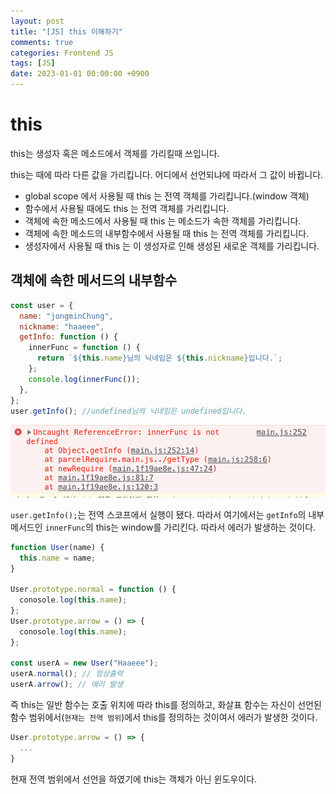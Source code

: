 ```yaml
---
layout: post
title: "[JS] this 이해하기"
comments: true
categories: Frontend JS
tags: [JS]
date: 2023-01-01 00:00:00 +0900
---
```


# this

this는 생성자 혹은 메소드에서 객체를 가리킬때 쓰입니다.

this는 때에 따라 다른 값을 가리킵니다. 어디에서 선언되냐에 따라서 그 값이 바뀝니다.

- global scope 에서 사용될 때 this 는 전역 객체를 가리킵니다.(window 객체)
- 함수에서 사용될 때에도 this 는 전역 객체를 가리킵니다.
- 객체에 속한 메소드에서 사용될 때 this 는 메소드가 속한 객체를 가리킵니다.
- 객체에 속한 메소드의 내부함수에서 사용될 때 this 는 전역 객체를 가리킵니다.
- 생성자에서 사용될 때 this 는 이 생성자로 인해 생성된 새로운 객체를 가리킵니다.

## 객체에 속한 메서드의 내부함수

```javascript
const user = {
  name: "jongminChung",
  nickname: "haaeee",
  getInfo: function () {
    innerFunc = function () {
      return `${this.name}님의 닉네임은 ${this.nickname}입니다.`;
    };
    console.log(innerFunc());
  },
};
user.getInfo(); //undefined님의 닉네임은 undefined입니다.
```

![this-1](./this-1.png)

`user.getInfo();`는 전역 스코프에서 실행이 됐다. 따라서 여기에서는 `getInfo`의 내부 메서드인 `innerFunc`의 this는 window를 가리킨다. 따라서 에러가 발생하는 것이다.

```javascript
function User(name) {
  this.name = name;
}

User.prototype.normal = function () {
  conosole.log(this.name);
};
User.prototype.arrow = () => {
  conosole.log(this.name);
};

const userA = new User("Haaeee");
userA.normal(); // 정상출력
userA.arrow(); // 에러 발생
```

즉 this는 일반 함수는 호출 위치에 따라 this를 정의하고, 화살표 함수는 자신이 선언된 함수 범위에서(`현재는 전역 범위`)에서 this를 정의하는 것이여서 에러가 발생한 것이다.

```javascript
User.prototype.arrow = () => {
  ...
}
```

현재 전역 범위에서 선언을 하였기에 this는 객체가 아닌 윈도우이다.

